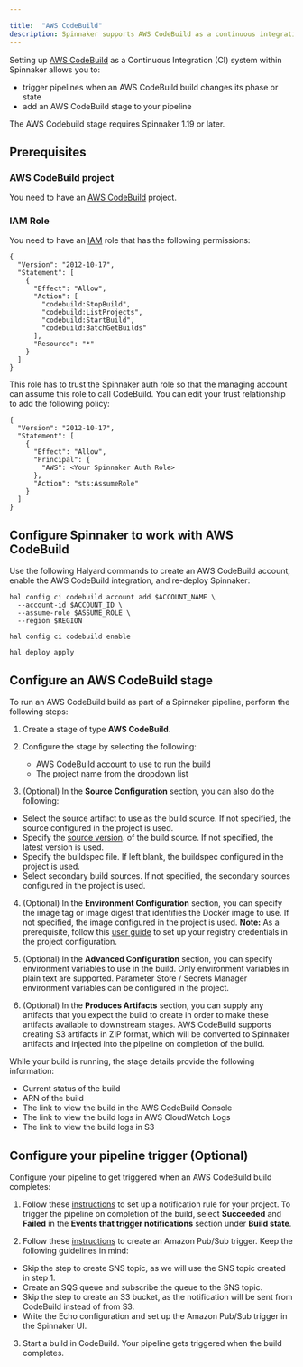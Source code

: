 ```yaml
---

title:  "AWS CodeBuild"
description: Spinnaker supports AWS CodeBuild as a continuous integration system.
---
```


Setting up [AWS CodeBuild](https://aws.amazon.com/codebuild/) as a Continuous Integration (CI)
system within Spinnaker allows you to:
 * trigger pipelines when an AWS CodeBuild build changes its phase or state
 * add an AWS CodeBuild stage to your pipeline

The AWS Codebuild stage requires Spinnaker 1.19 or later.

## Prerequisites

### AWS CodeBuild project

You need to have an [AWS CodeBuild](https://aws.amazon.com/codebuild/) project.

### IAM Role

You need to have an [IAM](https://aws.amazon.com/iam/) role that has the following permissions:

```
{
  "Version": "2012-10-17",
  "Statement": [
    {
      "Effect": "Allow",
      "Action": [
        "codebuild:StopBuild",
        "codebuild:ListProjects",
        "codebuild:StartBuild",
        "codebuild:BatchGetBuilds"
      ],
      "Resource": "*"
    }
  ]
}
```
This role has to trust the Spinnaker auth role so that the managing account can assume this role to call CodeBuild.
You can edit your trust relationship to add the following policy:
```
{
  "Version": "2012-10-17",
  "Statement": [
    {
      "Effect": "Allow",
      "Principal": {
        "AWS": <Your Spinnaker Auth Role>
      },
      "Action": "sts:AssumeRole"
    }
  ]
}
```

## Configure Spinnaker to work with AWS CodeBuild

Use the following Halyard commands to create an AWS CodeBuild account, enable the AWS CodeBuild integration, and re-deploy Spinnaker:
```
hal config ci codebuild account add $ACCOUNT_NAME \
  --account-id $ACCOUNT_ID \
  --assume-role $ASSUME_ROLE \
  --region $REGION

hal config ci codebuild enable

hal deploy apply
```

## Configure an AWS CodeBuild stage

To run an AWS CodeBuild build as part of a Spinnaker pipeline, perform the following steps:

1. Create a stage of type **AWS CodeBuild**.

2. Configure the stage by selecting the following:
   * AWS CodeBuild account to use to run the build
   * The project name from the dropdown list

3. (Optional) In the **Source Configuration** section, you can also do the following:
  - Select the source artifact to use as the build source. If not specified, the source configured in the project is used.
  - Specify the [source version](https://docs.aws.amazon.com/codebuild/latest/APIReference/API_StartBuild.html#CodeBuild-StartBuild-request-sourceVersion).
  of the build source. If not specified, the latest version is used.
  - Specify the buildspec file. If left blank, the buildspec configured in the project is used.
  - Select secondary build sources. If not specified, the secondary sources configured in the project is used.

4. (Optional) In the **Environment Configuration** section, you can specify the image tag or image digest that identifies the Docker image to use. If not specified, the image configured in the project is used. **Note:** As a prerequisite, follow this
[user guide](https://docs.aws.amazon.com/codebuild/latest/userguide/sample-private-registry.html) to set up your registry credentials
in the project configuration.

5. (Optional) In the **Advanced Configuration** section, you can specify environment variables to use in the build.
Only environment variables in plain text are supported. Parameter Store / Secrets Manager environment variables
can be configured in the project.

6. (Optional) In the **Produces Artifacts** section, you can supply any artifacts that you expect the build to create in order to
make these artifacts available to downstream stages. AWS CodeBuild supports creating S3 artifacts in ZIP format, which will be converted
to Spinnaker artifacts and injected into the pipeline on completion of the build.

While your build is running, the stage details provide the following information:
* Current status of the build
* ARN of the build
* The link to view the build in the AWS CodeBuild Console
* The link to view the build logs in AWS CloudWatch Logs
* The link to view the build logs in S3

## Configure your pipeline trigger (Optional)

Configure your pipeline to get triggered when an AWS CodeBuild build completes:

1. Follow these [instructions](https://docs.aws.amazon.com/codestar-notifications/latest/userguide/getting-started-build.html) to
set up a notification rule for your project. To trigger the pipeline on completion of the build,
select **Succeeded** and **Failed** in the **Events that trigger notifications** section under **Build state**.

2. Follow these [instructions](/docs/setup/other_config/triggers/amazon/) to create an Amazon Pub/Sub trigger. Keep the following guidelines in mind:
  - Skip the step to create SNS topic, as we will use the SNS topic created in step 1.
  - Create an SQS queue and subscribe the queue to the SNS topic.
  - Skip the step to create an S3 bucket, as the notification will be sent from CodeBuild instead of from S3.
  - Write the Echo configuration and set up the Amazon Pub/Sub trigger in the Spinnaker UI.

3. Start a build in CodeBuild. Your pipeline gets triggered when the build completes.